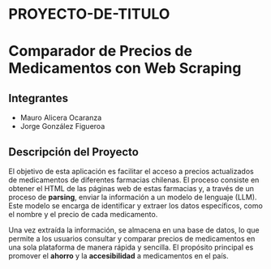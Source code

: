 # PROYECTO-DE-TITULO
# Comparador de Precios de Medicamentos con Web Scraping

## Integrantes
- Mauro Alicera Ocaranza
- Jorge González Figueroa

## Descripción del Proyecto
El objetivo de esta aplicación es facilitar el acceso a precios actualizados de medicamentos de diferentes farmacias chilenas. El proceso consiste en obtener el HTML de las páginas web de estas farmacias y, a través de un proceso de **parsing**, enviar la información a un modelo de lenguaje (LLM). Este modelo se encarga de identificar y extraer los datos específicos, como el nombre y el precio de cada medicamento.

Una vez extraída la información, se almacena en una base de datos, lo que permite a los usuarios consultar y comparar precios de medicamentos en una sola plataforma de manera rápida y sencilla. El propósito principal es promover el **ahorro** y la **accesibilidad** a medicamentos en el país.
